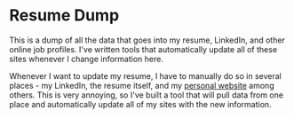# Resume Dump

This is a dump of all the data that goes into my resume, LinkedIn, and other online job profiles. I've written tools that automatically update all of these sites whenever I change information here.

Whenever I want to update my resume, I have to manually do so in several places - my LinkedIn, the resume itself, and my [personal website](https://ryan-west.com) among others. This is very annoying, so I've built a tool that will pull data from one place and automatically update all of my sites with the new information.
